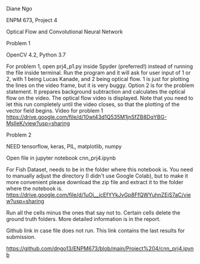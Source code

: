 Diane Ngo

ENPM 673, Project 4

Optical Flow and Convolutional Neural Network

Problem 1

OpenCV 4.2, Python 3.7

For problem 1, open prj4_p1.py inside Spyder (preferred!) instead of running the file inside terminal. Run the program and it will ask for user input of 1 or 2, with 1 being Lucas Kanade, and 2 being optical flow. 1 is just for plotting the lines on the video frame, but it is very buggy. Option 2 is for the problem statement. It prepares background subtraction and calculates the optical flow on the video. The optical flow video is displayed. Note that you need to let this run completely until the video closes, so that the plotting of the vector field begins.
Video for problem 1 https://drive.google.com/file/d/10wt43d1Q535M1jnSfZB8DqYBG-MsIleK/view?usp=sharing

Problem 2

NEED tensorflow, keras, PIL, matplotlib, numpy

Open file in jupyter notebook cnn_prj4.ipynb

For Fish Dataset, needs to be in the folder where this notebook is. You need to manually adjust the directory (I didn't use Google Colab), but to make it more convenient please download the zip file and extract it to the folder where the notebook is.
https://drive.google.com/file/d/1uOi__icEfYYkJvGp8FfQWYuhnZEjS7aC/view?usp=sharing

Run all the cells minus the ones that say not to. Certain cells delete the ground truth folders. More detailed information is in the report.

Github link in case file does not run. This link contains the last results for submission.

https://github.com/dngo13/ENPM673/blob/main/Project%204/cnn_prj4.ipynb